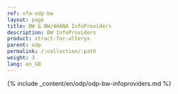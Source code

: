 ```yaml
---
ref: xfa-odp-bw
layout: page
title: BW & BW/4HANA InfoProviders
description: BW InfoProviders
product: xtract-for-alteryx
parent: odp
permalink: /:collection/:path
weight: 3
lang: en_GB
---
```



{% include _content/en/odp/odp-bw-infoproviders.md %} 